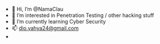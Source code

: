 - 👋 Hi, I’m @NamaClau
- 👀 I’m interested in Penetration Testing / other hacking stuff
- 🌱 I’m currently learning Cyber Security
- 📫 dio.yahya24@gmail.com
- 

<!---
NamaClau/NamaClau is a ✨ special ✨ repository because its `README.md` (this file) appears on your GitHub profile.
You can click the Preview link to take a look at your changes.
--->

